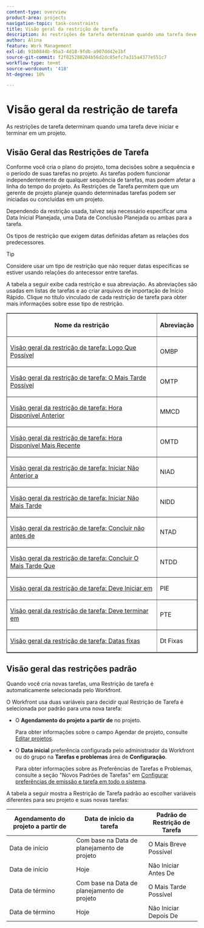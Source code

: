 ```yaml
---
content-type: overview
product-area: projects
navigation-topic: task-constraints
title: Visão geral da restrição de tarefa
description: As restrições de tarefa determinam quando uma tarefa deve iniciar e terminar em um projeto.
author: Alina
feature: Work Management
exl-id: 91b0844b-95a3-4d18-9fdb-a907dd42e1bf
source-git-commit: f2f825280204b56d2dc85efc7a315a4377e551c7
workflow-type: tm+mt
source-wordcount: '418'
ht-degree: 10%

---
```


# Visão geral da restrição de tarefa

As restrições de tarefa determinam quando uma tarefa deve iniciar e terminar em um projeto.

## Visão Geral das Restrições de Tarefa

Conforme você cria o plano do projeto, toma decisões sobre a sequência e o período de suas tarefas no projeto. As tarefas podem funcionar independentemente de qualquer sequência de tarefas, mas podem afetar a linha do tempo do projeto. As Restrições de Tarefa permitem que um gerente de projeto planeje quando determinadas tarefas podem ser iniciadas ou concluídas em um projeto.

Dependendo da restrição usada, talvez seja necessário especificar uma Data Inicial Planejada, uma Data de Conclusão Planejada ou ambas para a tarefa.

Os tipos de restrição que exigem datas definidas afetam as relações dos predecessores.

>[!TIP]
>
>Considere usar um tipo de restrição que não requer datas específicas se estiver usando relações do antecessor entre tarefas.

A tabela a seguir exibe cada restrição e sua abreviação. As abreviações são usadas em listas de tarefas e ao criar arquivos de importação de Início Rápido. Clique no título vinculado de cada restrição de tarefa para obter mais informações sobre esse tipo de restrição.

<table border="1" cellspacing="15" cellpadding="1"> 
 <col> 
 <col> 
 <thead> 
  <tr> 
   <th> <p><strong>Nome da restrição</strong> </p> </th> 
   <th> <p><strong>Abreviação</strong> </p> </th> 
  </tr> 
 </thead> 
 <tbody> 
  <tr> 
   <td scope="col"> <p><a href="../../../manage-work/tasks/task-constraints/as-soon-as-possible.md" class="MCXref xref">Visão geral da restrição de tarefa: Logo Que Possível</a> </p> </td> 
   <td scope="col"> <p>OMBP</p> </td> 
  </tr> 
  <tr> 
   <td scope="col"> <p><a href="../../../manage-work/tasks/task-constraints/as-late-as-possible.md" class="MCXref xref">Visão geral da restrição de tarefa: O Mais Tarde Possível </a> </p> </td> 
   <td scope="col"> <p>OMTP</p> </td> 
  </tr> 
  <tr> 
   <td scope="col"> <p><a href="../../../manage-work/tasks/task-constraints/earliest-available-time.md" class="MCXref xref">Visão geral da restrição de tarefa: Hora Disponível Anterior</a> </p> </td> 
   <td scope="col"> <p>MMCD</p> </td> 
  </tr> 
  <tr> 
   <td scope="col"> <p><a href="../../../manage-work/tasks/task-constraints/latest-available-time.md" class="MCXref xref">Visão geral da restrição de tarefa: Hora Disponível Mais Recente</a> </p> </td> 
   <td scope="col"> <p>OMTD</p> </td> 
  </tr> 
  <tr> 
   <td scope="col"> <p><a href="../../../manage-work/tasks/task-constraints/start-no-earlier-than.md" class="MCXref xref">Visão geral da restrição de tarefa: Iniciar Não Anterior a</a> </p> </td> 
   <td scope="col"> <p>NIAD</p> </td> 
  </tr> 
  <tr> 
   <td scope="col"> <p><a href="../../../manage-work/tasks/task-constraints/start-no-later-than.md" class="MCXref xref">Visão geral da restrição de tarefa: Iniciar Não Mais Tarde</a> </p> </td> 
   <td scope="col"> <p>NIDD</p> </td> 
  </tr> 
  <tr> 
   <td scope="col"> <p><a href="../../../manage-work/tasks/task-constraints/finish-no-earlier-than.md" class="MCXref xref">Visão geral da restrição de tarefa: Concluir não antes de</a> </p> </td> 
   <td scope="col"> <p>NTAD</p> </td> 
  </tr> 
  <tr> 
   <td scope="col"> <p><a href="../../../manage-work/tasks/task-constraints/finish-no-later-than.md" class="MCXref xref">Visão geral da restrição de tarefa: Concluir O Mais Tarde Que</a> </p> </td> 
   <td scope="col"> <p>NTDD</p> </td> 
  </tr> 
  <tr> 
   <td> <p><a href="../../../manage-work/tasks/task-constraints/must-start-on.md" class="MCXref xref">Visão geral da restrição de tarefa: Deve Iniciar em</a> </p> </td> 
   <td scope="col"> <p>PIE</p> </td> 
  </tr> 
  <tr> 
   <td> <p><a href="../../../manage-work/tasks/task-constraints/must-finish-on.md" class="MCXref xref">Visão geral da restrição de tarefa: Deve terminar em</a> </p> </td> 
   <td scope="col"> <p>PTE</p> </td> 
  </tr> 
  <tr> 
   <td> <p><a href="../../../manage-work/tasks/task-constraints/fixed-dates.md" class="MCXref xref">Visão geral da restrição de tarefa: Datas fixas</a> </p> </td> 
   <td> <p>Dt Fixas</p> </td> 
  </tr> 
 </tbody> 
</table>

## Visão geral das restrições padrão

Quando você cria novas tarefas, uma Restrição de tarefa é automaticamente selecionada pelo Workfront.

O Workfront usa duas variáveis para decidir qual Restrição de Tarefa é selecionada por padrão para uma nova tarefa:

* O **Agendamento do projeto a partir de** no projeto.

   Para obter informações sobre o campo Agendar de projeto, consulte [Editar projetos](../../../manage-work/projects/manage-projects/edit-projects.md).

* O **Data inicial** preferência configurada pelo administrador da Workfront ou do grupo na **Tarefas e problemas** área de **Configuração**.

   Para obter informações sobre as Preferências de Tarefas e Problemas, consulte a seção &quot;Novos Padrões de Tarefas&quot; em [Configurar preferências de emissão e tarefa em todo o sistema](../../../administration-and-setup/set-up-workfront/configure-system-defaults/set-task-issue-preferences.md).

A tabela a seguir mostra a Restrição de Tarefa padrão ao escolher variáveis diferentes para seu projeto e suas novas tarefas:

| Agendamento do projeto a partir de | Data de início da tarefa | Padrão de Restrição de Tarefa |
|---|---|---|
| Data de início | Com base na Data de planejamento de projeto | O Mais Breve Possível |
| Data de início | Hoje | Não Iniciar Antes De |
| Data de término | Com base na Data de planejamento de projeto | O Mais Tarde Possível |
| Data de término | Hoje | Não Iniciar Depois De |
